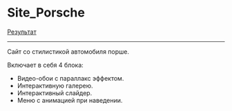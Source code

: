 # Site_Porsche
[Результат](https://maksgd.github.io/Site_Porsche/)
***
Сайт со стилистикой автомобиля порше. 

Включает в себя 4 блока:
* Видео-обои с параллакс эффектом.
* Интерактивную галерею.
* Интерактивный слайдер.
* Меню с анимацией при наведении. 
